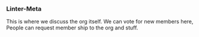 ### Linter-Meta

This is where we discuss the org itself. We can vote for new members here,
People can request member ship to the org and stuff.
